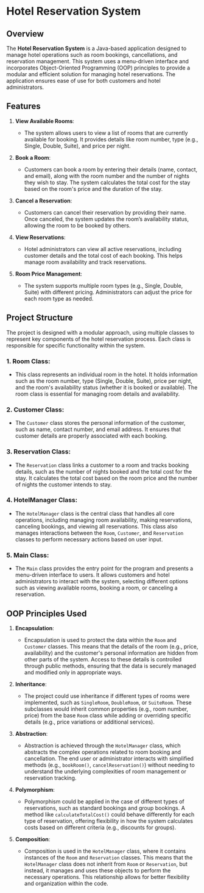 # Hotel Reservation System

## Overview
The **Hotel Reservation System** is a Java-based application designed to manage hotel operations such as room bookings, cancellations, and reservation management. This system uses a menu-driven interface and incorporates Object-Oriented Programming (OOP) principles to provide a modular and efficient solution for managing hotel reservations. The application ensures ease of use for both customers and hotel administrators.

## Features
1. **View Available Rooms**:
   - The system allows users to view a list of rooms that are currently available for booking. It provides details like room number, type (e.g., Single, Double, Suite), and price per night.

2. **Book a Room**:
   - Customers can book a room by entering their details (name, contact, and email), along with the room number and the number of nights they wish to stay. The system calculates the total cost for the stay based on the room's price and the duration of the stay.

3. **Cancel a Reservation**:
   - Customers can cancel their reservation by providing their name. Once canceled, the system updates the room’s availability status, allowing the room to be booked by others.

4. **View Reservations**:
   - Hotel administrators can view all active reservations, including customer details and the total cost of each booking. This helps manage room availability and track reservations.

5. **Room Price Management**:
   - The system supports multiple room types (e.g., Single, Double, Suite) with different pricing. Administrators can adjust the price for each room type as needed.

## Project Structure
The project is designed with a modular approach, using multiple classes to represent key components of the hotel reservation process. Each class is responsible for specific functionality within the system.

### 1. **Room Class**:
   - This class represents an individual room in the hotel. It holds information such as the room number, type (Single, Double, Suite), price per night, and the room's availability status (whether it is booked or available). The room class is essential for managing room details and availability.

### 2. **Customer Class**:
   - The `Customer` class stores the personal information of the customer, such as name, contact number, and email address. It ensures that customer details are properly associated with each booking.

### 3. **Reservation Class**:
   - The `Reservation` class links a customer to a room and tracks booking details, such as the number of nights booked and the total cost for the stay. It calculates the total cost based on the room price and the number of nights the customer intends to stay.

### 4. **HotelManager Class**:
   - The `HotelManager` class is the central class that handles all core operations, including managing room availability, making reservations, canceling bookings, and viewing all reservations. This class also manages interactions between the `Room`, `Customer`, and `Reservation` classes to perform necessary actions based on user input.

### 5. **Main Class**:
   - The `Main` class provides the entry point for the program and presents a menu-driven interface to users. It allows customers and hotel administrators to interact with the system, selecting different options such as viewing available rooms, booking a room, or canceling a reservation.

## OOP Principles Used

1. **Encapsulation**:
   - Encapsulation is used to protect the data within the `Room` and `Customer` classes. This means that the details of the room (e.g., price, availability) and the customer's personal information are hidden from other parts of the system. Access to these details is controlled through public methods, ensuring that the data is securely managed and modified only in appropriate ways.

2. **Inheritance**:
   - The project could use inheritance if different types of rooms were implemented, such as `SingleRoom`, `DoubleRoom`, or `SuiteRoom`. These subclasses would inherit common properties (e.g., room number, price) from the base `Room` class while adding or overriding specific details (e.g., price variations or additional services).

3. **Abstraction**:
   - Abstraction is achieved through the `HotelManager` class, which abstracts the complex operations related to room booking and cancellation. The end user or administrator interacts with simplified methods (e.g., `bookRoom()`, `cancelReservation()`) without needing to understand the underlying complexities of room management or reservation tracking.

4. **Polymorphism**:
   - Polymorphism could be applied in the case of different types of reservations, such as standard bookings and group bookings. A method like `calculateTotalCost()` could behave differently for each type of reservation, offering flexibility in how the system calculates costs based on different criteria (e.g., discounts for groups).

5. **Composition**:
   - Composition is used in the `HotelManager` class, where it contains instances of the `Room` and `Reservation` classes. This means that the `HotelManager` class does not inherit from `Room` or `Reservation`, but instead, it manages and uses these objects to perform the necessary operations. This relationship allows for better flexibility and organization within the code.


